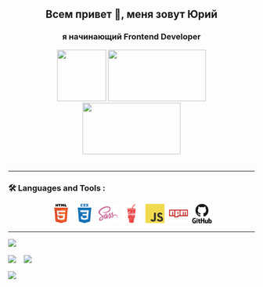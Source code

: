 <div id="header" align="center">

## Всем привет 👋, меня зовут Юрий
### я начинающий Frontend Developer

<img src="https://media.giphy.com/media/3oKIPnAiaMCws8nOsE/giphy.gif" width="100" height="105"/>
<img src="https://media.giphy.com/media/13HgwGsXF0aiGY/giphy.gif" width="200" height="105"/>
<img src="https://media.giphy.com/media/349qKnoIBHK1i/giphy.gif" width="200" height="105"/>
<div>
<img src="https://komarev.com/ghpvc/?username=yrgenius&style=flat-square&color=blue" alt=""/>
</div>
</div>

----------

### :hammer_and_wrench: Languages and Tools :

<div id="skills" align="center">
    <img src="https://github.com/devicons/devicon/blob/master/icons/html5/html5-original-wordmark.svg" title="HTML5" alt="HTML5" width="40" height="40"/>&nbsp;
    <img src="https://github.com/devicons/devicon/blob/master/icons/css3/css3-plain-wordmark.svg"  title="CSS3" alt="CSS" width="40" height="40"/>&nbsp;
    <img src="https://github.com/devicons/devicon/blob/master/icons/sass/sass-original.svg" title="Sass" alt="Sass" width="40" height="40"/>&nbsp;
    <img src="https://github.com/devicons/devicon/blob/master/icons/gulp/gulp-plain.svg" title="Gulp" alt="Gulp" width="40" height="40"/>&nbsp;
    <img src="https://github.com/devicons/devicon/blob/master/icons/javascript/javascript-original.svg" title="JavaScript" alt="JavaScript" width="40" height="40"/>&nbsp;
    <img src="https://github.com/devicons/devicon/blob/master/icons/npm/npm-original-wordmark.svg" title="npm" alt="npm" width="40" height="40"/>&nbsp;
    <img src="https://github.com/devicons/devicon/blob/master/icons/github/github-original-wordmark.svg" title="Github" alt="Github" width="40" height="40"/>
</div>

----------

![](http://github-profile-summary-cards.vercel.app/api/cards/profile-details?username=yrgenius&theme=aura)

![](http://github-profile-summary-cards.vercel.app/api/cards/repos-per-language?username=yrgenius&theme=aura)&nbsp;&nbsp;&nbsp; ![](http://github-profile-summary-cards.vercel.app/api/cards/most-commit-language?username=yrgenius&theme=aura) 

![](http://github-profile-summary-cards.vercel.app/api/cards/productive-time?username=yrgenius&theme=aura&utcOffset=8) 










<!--

Иконки  https://github.com/devicons/devicon/tree/master/icons
Гифки   https://giphy.com/

**yrgenius/yrgenius** is a ✨ _special_ ✨ repository because its `README.md` (this file) appears on your GitHub profile.

Here are some ideas to get you started:

- 🔭 I’m currently working on ...
- 🌱 I’m currently learning ...
- 👯 I’m looking to collaborate on ...
- 🤔 I’m looking for help with ...
- 💬 Ask me about ...
- 📫 How to reach me: ...
- 😄 Pronouns: ...
- ⚡ Fun fact: ...
-->

